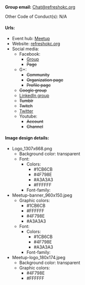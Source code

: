 **Group email:** Chat@refreshokc.org

Other Code of Conduct(s): N/A

#### Urls:
  - Event hub: [Meetup](http://www.meetup.com/Refresh-OKC/)
  - Website: [refreshokc.org](http://refreshokc.org/)
  - Social media:
    - Facebook:
      - [Group](https://www.facebook.com/groups/RefreshOKC/)
      - ~~Page~~
    - G+:
      - ~~Community~~
      - ~~Organization page~~
      - ~~Profile page~~
    - ~~Google group~~
    - [LinkedIn group](https://www.linkedin.com/groups/1115907/profile)
    - ~~Tumblr~~
    - ~~Twitch~~
    - [Twitter](https://twitter.com/Refreshokc)
    - Youtube:
      - ~~Account~~
      - ~~Channel~~
    
#### Image design details:
- Logo_1307x668.png
  - Background color: transparent
  - Font:
    - Colors:
      - #1CB6CB
      - #4F798E
      - #A3A3A3
      - #FFFFFF
    - Font-family: 
- Meetup-banner_960x150.jpeg
  - Graphic colors:
    - #1CB6CB
    - #FFFFFF
    - #4F798E
    - #A3A3A3
  - Font:
    - Colors:
      - #1CB6CB
      - #4F798E
      - #A3A3A3
    - Font-family:
- Meetup-logo_180x174.jpeg
  - Background color: transparent
  - Graphic colors:
    - #4F798E
    - #FFFFFF
